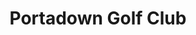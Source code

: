 ---
title: "Portadown Golf Club"
address: "192, Gilford Rd, Portadown, Craigavon, County Armagh BT63 5LF"
tel: "028 3835 5356"
county: "Armagh"
category: "Golf Lessons"
type: "Content"
lat: "54.410325"
lng: "-6.413416"
---